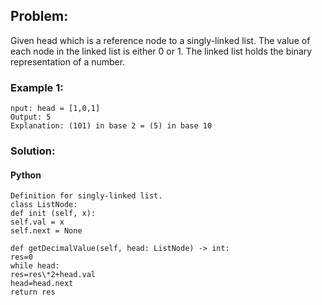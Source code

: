 ## Problem:

Given head which is a reference node to a singly-linked list. The value of each node in the linked list is either 0 or 1. The linked list holds the binary representation of a number.

### Example 1:

```
nput: head = [1,0,1]
Output: 5
Explanation: (101) in base 2 = (5) in base 10
```

### Solution:

#### Python

```
Definition for singly-linked list.
class ListNode:
def init (self, x):
self.val = x
self.next = None
```

```
def getDecimalValue(self, head: ListNode) -> int:
res=0
while head:
res=res\*2+head.val
head=head.next
return res
```
